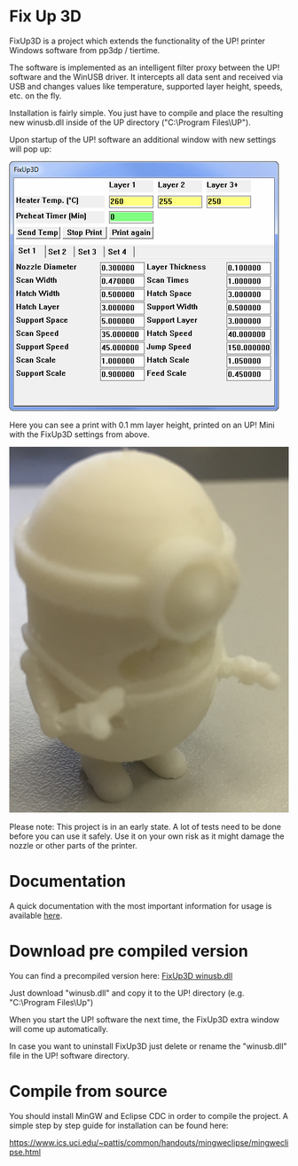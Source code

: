 Fix Up 3D
=========

FixUp3D is a project which extends the functionality of the UP! printer Windows software from pp3dp / tiertime.

The software is implemented as an intelligent filter proxy between the UP! software and the WinUSB driver.
It intercepts all data sent and received via USB and changes values like temperature, supported layer height, speeds, etc. on the fly.

Installation is fairly simple. You just have to compile and place the resulting new winusb.dll inside of the UP directory ("C:\Program Files\UP").

Upon startup of the UP! software an additional window with new settings will pop up:

![Screen shot of the extra window](pictures/FixUp3D_ExtraWindow_01.png?raw=true "Screen shot of the extra window")

Here you can see a print with 0.1 mm layer height, printed on an UP! Mini with the FixUp3D settings from above.

![0.1mm layer height print with UP Mini](pictures/FixUp3D_PrintResult_0_1_UpMini.jpg?raw=true "0.1mm layer height print with UP! Mini")


Please note: This project is in an early state. A lot of tests need to be done before you can use it safely. Use it on your own risk as it might damage the nozzle or other parts of the printer.

Documentation
=============
A quick documentation with the most important information for usage is available <a href="/Documentation.md">here</a>. 

Download pre compiled version
=============================
You can find a precompiled version here: <a href="/downloads/winusb.dll?raw=true">FixUp3D winusb.dll</a>

Just download "winusb.dll" and copy it to the UP! directory (e.g. "C:\Program Files\Up\")

When you start the UP! software the next time, the FixUp3D extra window will come up automatically.

In case you want to uninstall FixUp3D just delete or rename the "winusb.dll" file in the UP! software directory.


Compile from source
===================

You should install MinGW and Eclipse CDC in order to compile the project. A simple step by step guide for installation can be found here:

https://www.ics.uci.edu/~pattis/common/handouts/mingweclipse/mingweclipse.html


